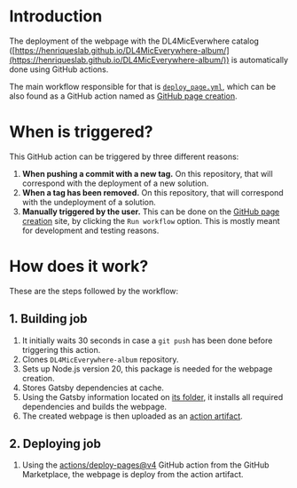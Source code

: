# Introduction 

The deployment of the webpage with the DL4MicEverwhere catalog ([https://henriqueslab.github.io/DL4MicEverywhere-album/](https://henriqueslab.github.io/DL4MicEverywhere-album/)) is automatically done using GitHub actions.

The main workflow responsible for that is [`deploy_page.yml`](../../../.github/workflows/deploy_page.yml), which can be also found as a GitHub action named as [GitHub page creation](https://github.com/HenriquesLab/DL4MicEverywhere-album/actions/workflows/deploy_page.yml).

# When is triggered?

This GitHub action can be triggered by three different reasons:

1. **When pushing a commit with a new tag.** On this repository, that will correspond with the deployment of a new solution.
2. **When a tag has been removed.** On this repository, that will correspond with the undeployment of a solution.
3. **Manually triggered by the user.** This can be done on the [GitHub page creation](https://github.com/HenriquesLab/DL4MicEverywhere-album/actions/workflows/deploy_page.yml) site, by clicking the `Run workflow` option. This is mostly meant for development and testing reasons.

# How does it work?

These are the steps followed by the workflow:

## 1. Building job

1. It initially waits 30 seconds in case a `git push` has been done before triggering this action. 
2. Clones `DL4MicEverywhere-album` repository.
3. Sets up Node.js version 20, this package is needed for the webpage creation.
4. Stores Gatsby dependencies at cache.
5. Using the Gatsby information located on [its folder](../../../gatsby), it installs all required dependencies and builds the webpage.
6. The created webpage is then uploaded as an [action artifact](https://docs.github.com/en/actions/writing-workflows/choosing-what-your-workflow-does/storing-and-sharing-data-from-a-workflow).

## 2. Deploying job

1. Using the [actions/deploy-pages@v4](https://github.com/actions/deploy-pages/tree/v4/) GitHub action from the GitHub Marketplace, the webpage is deploy from the action artifact.